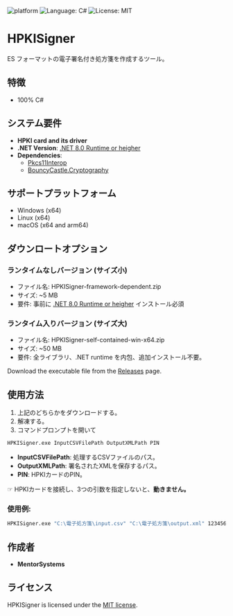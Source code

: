 ![platform](https://img.shields.io/static/v1?label=platform&message=win-64%20|%20mac-intel%20|%20mac-arm%20|%20linux&color=blue)
![Language: C#](https://img.shields.io/badge/Language-C%23-blue.svg)
![License: MIT](https://img.shields.io/badge/License-MIT-yellow.svg)

# HPKISigner

ES フォーマットの電子署名付き処方箋を作成するツール。

## 特徴
- 100% C#
  
## システム要件
- **HPKI card and its driver**
- **.NET Version**: [.NET 8.0 Runtime or heigher](https://dotnet.microsoft.com/en-us/download/dotnet/8.0)
- **Dependencies**:
  - [Pkcs11Interop](https://github.com/Pkcs11Interop/Pkcs11Interop)
  - [BouncyCastle.Cryptography](https://www.bouncycastle.org/csharp/)

## サポートプラットフォーム
- Windows (x64)
- Linux (x64)
- macOS (x64 and arm64)

## ダウンロートオプション
### ランタイムなしバージョン (サイズ小)
  - ファイル名: HPKISigner-framework-dependent.zip
  - サイズ: ~5 MB
  - 要件: 事前に [.NET 8.0 Runtime or heigher](https://dotnet.microsoft.com/en-us/download/dotnet/8.0) インストール必須

### ランタイム入りバージョン (サイズ大)
  - ファイル名: HPKISigner-self-contained-win-x64.zip
  - サイズ: ~50 MB
  - 要件: 全ライブラリ、.NET runtime を内包、追加インストール不要。

Download the executable file from the [Releases](https://github.com/HPKISigner-Sharp/HPKISigner/releases) page.

## 使用方法
1. 上記のどちらかをダウンロードする。
2. 解凍する。
3. コマンドプロンプトを開いて
```cmd
HPKISigner.exe InputCSVFilePath OutputXMLPath PIN
```
- **InputCSVFilePath**: 処理するCSVファイルのパス。
- **OutputXMLPath**: 署名されたXMLを保存するパス。
- **PIN**: HPKIカードのPIN。

☞ HPKIカードを接続し、3つの引数を指定しないと、**動きません。**

### 使用例:
```cmd
HPKISigner.exe "C:\電子処方箋\input.csv" "C:\電子処方箋\output.xml" 123456
```

## 作成者
- **MentorSystems**  

## ライセンス
HPKISigner is licensed under the [MIT license](https://en.wikipedia.org/wiki/MIT_License).

